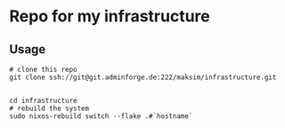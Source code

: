 # Repo for my infrastructure

## Usage

```shell
# clone this repo
git clone ssh://git@git.adminforge.de:222/maksim/infrastructure.git


cd infrastructure
# rebuild the system
sudo nixos-rebuild switch --flake .#`hostname`
```